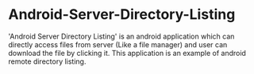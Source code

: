 Android-Server-Directory-Listing
================================

'Android Server Directory Listing' is an android application which can directly access files from server (Like a file manager) and user can download the file by clicking it. This application is an example of android remote directory listing.